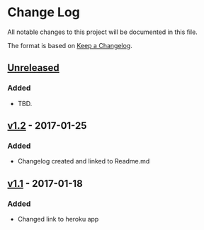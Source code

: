 # Change Log
All notable changes to this project will be documented in this file.

The format is based on [Keep a Changelog](http://keepachangelog.com/).

## [Unreleased]
### Added
- TBD.

## [v1.2] - 2017-01-25
### Added
- Changelog created and linked to Readme.md

## [v1.1] - 2017-01-18
### Added
- Changed link to heroku app

[Unreleased]: https://github.com/infsci2560sp17/full-stack-web-BrianKolowitz/compare/v1.2...HEAD
[v1.2]:https://github.com/infsci2560sp17/full-stack-web-sew77/commit/6da44312d96680cd1057e8d106addfc759bb4b18
[v1.1]: https://github.com/infsci2560sp17/full-stack-web-sew77/commit/3f1401c0753371b248cf5bbc4fa3b6865878fded
 
